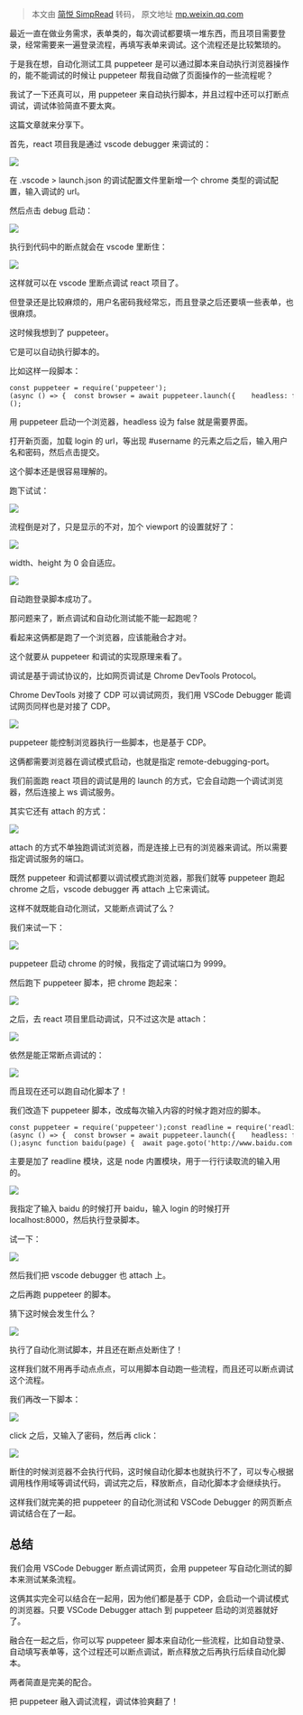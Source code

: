 > 本文由 [简悦 SimpRead](http://ksria.com/simpread/) 转码， 原文地址 [mp.weixin.qq.com](https://mp.weixin.qq.com/s/lAKomnFaMoff1lV_9VqcCg)

最近一直在做业务需求，表单类的，每次调试都要填一堆东西，而且项目需要登录，经常需要来一遍登录流程，再填写表单来调试。这个流程还是比较繁琐的。

于是我在想，自动化测试工具 puppeteer 是可以通过脚本来自动执行浏览器操作的，能不能调试的时候让 puppeteer 帮我自动做了页面操作的一些流程呢？

我试了一下还真可以，用 puppeteer 来自动执行脚本，并且过程中还可以打断点调试，调试体验简直不要太爽。

这篇文章就来分享下。

首先，react 项目我是通过 vscode debugger 来调试的：

![](https://mmbiz.qpic.cn/mmbiz_png/YprkEU0TtGgZvZhvnTU31W4jOUbA2OctIkgEN340ONOsaH4Fyy7nvBUa93rWM0licVLVJl6icmeOnPxj8Qw0GF6g/640?wx_fmt=png)

在 .vscode > launch.json 的调试配置文件里新增一个 chrome 类型的调试配置，输入调试的 url。

然后点击 debug 启动：

![](https://mmbiz.qpic.cn/mmbiz_gif/YprkEU0TtGgZvZhvnTU31W4jOUbA2Oct6RYQDVQrAGucuxRia3icx2KJwSOFDMma7HZxnIG965nt5JicA4h6Ric81Q/640?wx_fmt=gif)

执行到代码中的断点就会在 vscode 里断住：

![](https://mmbiz.qpic.cn/mmbiz_gif/YprkEU0TtGgZvZhvnTU31W4jOUbA2Octib3SO1icc3icX0REyJKCvsnDPczojVALKcFibaaWIhgdrkfFUQv6lKGIdQ/640?wx_fmt=gif)

这样就可以在 vscode 里断点调试 react 项目了。

但登录还是比较麻烦的，用户名密码我经常忘，而且登录之后还要填一些表单，也很麻烦。

这时候我想到了 puppeteer。

它是可以自动执行脚本的。

比如这样一段脚本：

```
const puppeteer = require('puppeteer');(async () => {  const browser = await puppeteer.launch({    headless: false  });  const page = await browser.newPage();  await page.goto('http://localhost:8000/login');  await page.waitForSelector('#username');  const $username = await page.$('#username');  await $username.type('1111111', {    delay: 100  });    const $password = await page.$('#password');  await $password.type('testtest', {    delay: 100  });    const $button = await page.$('button[type="submit"]');  await $button.click();})();
```

用 puppeteer 启动一个浏览器，headless 设为 false 就是需要界面。

打开新页面，加载 login 的 url，等出现 #username 的元素之后之后，输入用户名和密码，然后点击提交。

这个脚本还是很容易理解的。

跑下试试：

![](https://mmbiz.qpic.cn/mmbiz_gif/YprkEU0TtGgZvZhvnTU31W4jOUbA2OctHiaEz0H3NGBaaBtgibDbL4IRicIUcrfkfXicqKS8AxMSfnyxldFtM6bPYw/640?wx_fmt=gif)

流程倒是对了，只是显示的不对，加个 viewport 的设置就好了：

![](https://mmbiz.qpic.cn/mmbiz_png/YprkEU0TtGgZvZhvnTU31W4jOUbA2OcteeZicicRSJnzUxBPXbWaibfQVibzxjqfNnCJ6ibNibRws4sMnDG4sVvqtrgw/640?wx_fmt=png)

width、height 为 0 会自适应。

![](https://mmbiz.qpic.cn/mmbiz_gif/YprkEU0TtGgZvZhvnTU31W4jOUbA2OctVTYRumRHKRcThFfu6mhG2uJSN2PvgVk3cUcUtcdVLJ6dlpTgPtibj3g/640?wx_fmt=gif)

自动跑登录脚本成功了。

那问题来了，断点调试和自动化测试能不能一起跑呢？

看起来这俩都是跑了一个浏览器，应该能融合才对。

这个就要从 puppeteer 和调试的实现原理来看了。

调试是基于调试协议的，比如网页调试是 Chrome DevTools Protocol。

Chrome DevTools 对接了 CDP 可以调试网页，我们用 VSCode Debugger 能调试网页同样也是对接了 CDP。

![](https://mmbiz.qpic.cn/mmbiz_png/YprkEU0TtGgZvZhvnTU31W4jOUbA2OctVgibD5q9KslTOzsUelNIssh1nkAhTlaVLgFmqgZIV0fO2Us6g8jstfA/640?wx_fmt=png)

puppeteer 能控制浏览器执行一些脚本，也是基于 CDP。

这俩都需要浏览器在调试模式启动，也就是指定 remote-debugging-port。

我们前面跑 react 项目的调试是用的 launch 的方式，它会自动跑一个调试浏览器，然后连接上 ws 调试服务。

其实它还有 attach 的方式：

![](https://mmbiz.qpic.cn/mmbiz_png/YprkEU0TtGgZvZhvnTU31W4jOUbA2Octw3jzmWzWb2ia7ck9fL1MEWOYNbdf2SsqHRpLbqaxbseMWDDL1ZrfmwQ/640?wx_fmt=png)

attach 的方式不单独跑调试浏览器，而是连接上已有的浏览器来调试。所以需要指定调试服务的端口。

既然 puppeteer 和调试都要以调试模式跑浏览器，那我们就等 puppeteer 跑起 chrome 之后，vscode debugger 再 attach 上它来调试。

这样不就既能自动化测试，又能断点调试了么？

我们来试一下：

![](https://mmbiz.qpic.cn/mmbiz_png/YprkEU0TtGgZvZhvnTU31W4jOUbA2Oct5jh2yAEicWFRY6icCmjS6ObebCtQudX2KYuw6YGox5L6xywlWTerH3tA/640?wx_fmt=png)

puppeteer 启动 chrome 的时候，我指定了调试端口为 9999。

然后跑下 puppeteer 脚本，把 chrome 跑起来：

![](https://mmbiz.qpic.cn/mmbiz_gif/YprkEU0TtGgZvZhvnTU31W4jOUbA2Oct5a0bX6TMkSoMwIK9cmKvUptZWXpBEl8PxIRl2ica1N20fVVrphWOP1w/640?wx_fmt=gif)

之后，去 react 项目里启动调试，只不过这次是 attach：

![](https://mmbiz.qpic.cn/mmbiz_png/YprkEU0TtGgZvZhvnTU31W4jOUbA2OctF9s6thU2ZPicacy1KnIibfvA5cWMibpANVRXmAlurESw8icjibeZ0X111fg/640?wx_fmt=png)

依然是能正常断点调试的：

![](https://mmbiz.qpic.cn/mmbiz_gif/YprkEU0TtGgZvZhvnTU31W4jOUbA2OctqrKyTWILGqNlfKVlOlGcr1W1rlIviaCyIXPMkocLc5HzSv0ZG5CzMnA/640?wx_fmt=gif)

而且现在还可以跑自动化脚本了！

我们改造下 puppeteer 脚本，改成每次输入内容的时候才跑对应的脚本。

```
const puppeteer = require('puppeteer');const readline = require('readline');(async () => {  const browser = await puppeteer.launch({    headless: false,    defaultViewport: {      width: 0,      height: 0    },    debuggingPort: 9999  });  const page = await browser.newPage();  const rl = readline.createInterface({    input: process.stdin,    output: process.stdout  });  rl.on('line', async (str) => {    if (str === 'login') {      await login(page);    } else if (str === 'baidu') {      await baidu(page);    }  });})();async function baidu(page) {  await page.goto('http://www.baidu.com');}async function login(page) {  await page.goto('http://localhost:8000/login');  await page.waitForSelector('#username');  const $username = await page.$('#username');  await $username.type('1111111', {    delay: 100  });  const $password = await page.$('#password');  await $password.type('testtest', {    delay: 100  });  const $button = await page.$('button[type="submit"]');  await $button.click();}
```

主要是加了 readline 模块，这是 node 内置模块，用于一行行读取流的输入用的。

![](https://mmbiz.qpic.cn/mmbiz_png/YprkEU0TtGgZvZhvnTU31W4jOUbA2Oct8I4BEUWKLUqzV71LrorqT1Ma56c2KicBvFC9SQHCA8YRzvuRUIulTgw/640?wx_fmt=png)

我指定了输入 baidu 的时候打开 baidu，输入 login 的时候打开 localhost:8000，然后执行登录脚本。

试一下：

![](https://mmbiz.qpic.cn/mmbiz_gif/YprkEU0TtGgZvZhvnTU31W4jOUbA2OctpnHjY4ZVkbbBEgeRxiboaMiaFh1WnaRGb5iaiapboqmf2RCB3AG4AGRahg/640?wx_fmt=gif)

然后我们把 vscode debugger 也 attach 上。

之后再跑 puppeteer 的脚本。

猜下这时候会发生什么？

![](https://mmbiz.qpic.cn/mmbiz_gif/YprkEU0TtGgZvZhvnTU31W4jOUbA2Oct49cqNwhHHoU5fzfUErjuhwsFrHN9ZQicZTEkFVVGRuhH0e6sDQpuibqw/640?wx_fmt=gif)

执行了自动化测试脚本，并且还在断点处断住了！

这样我们就不用再手动点点点，可以用脚本自动跑一些流程，而且还可以断点调试这个流程。

我们再改一下脚本：

![](https://mmbiz.qpic.cn/mmbiz_png/YprkEU0TtGgZvZhvnTU31W4jOUbA2OctXxCoISBgUhJeneceGJp6Nc5T28QlVcgZOBjBS4PicEmGuI8VW1xyqKA/640?wx_fmt=png)

click 之后，又输入了密码，然后再 click：

![](https://mmbiz.qpic.cn/mmbiz_gif/YprkEU0TtGgZvZhvnTU31W4jOUbA2Oct8JaPPtl2tuHJuNcyfuLBG98ZzDC98k3vK1h6XdvLZMvbeEicLAVQdSw/640?wx_fmt=gif)

断住的时候浏览器不会执行代码，这时候自动化脚本也就执行不了，可以专心根据调用栈作用域等调试代码，调试完之后，释放断点，自动化脚本才会继续执行。

这样我们就完美的把 puppeteer 的自动化测试和 VSCode Debugger 的网页断点调试结合在了一起。

总结
--

我们会用 VSCode Debugger 断点调试网页，会用 puppeteer 写自动化测试的脚本来测试某条流程。

这俩其实完全可以结合在一起用，因为他们都是基于 CDP，会启动一个调试模式的浏览器。只要 VSCode Debugger attach 到 puppeteer 启动的浏览器就好了。

融合在一起之后，你可以写 puppeteer 脚本来自动化一些流程，比如自动登录、自动填写表单等，这个过程还可以断点调试，断点释放之后再执行后续自动化脚本。

两者简直是完美的配合。

把 puppeteer 融入调试流程，调试体验爽翻了！